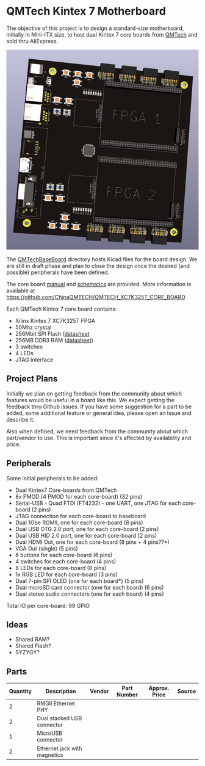 # QMTech Kintex 7 Motherboard

The objective of this project is to design a standard-size motherboard, initially in Mini-ITX size, to host dual Kintex 7 core boards from [QMTech](https://www.aliexpress.com/item/1005003668804223.html) and sold thru AliExpress.

![initial board layout](./img/Layout_1.jpg)

The [QMTechBaseBoard](./QMTechBaseBoard-Kicad/) directory hosts Kicad files for the board design. We are still in draft phase and plan to close the design once the desired (and possible) peripherals have been defined.

The core board [manual](docs/QMTECH_Kintex-7_XC7K325T_Core_Board_User_Manual(Hardware)_V01.pdf) and [schematics](docs/QMTECH-XC7K325T-CORE-BOARD-V2-20211104.pdf) are provided. More information is available at <https://github.com/ChinaQMTECH/QMTECH_XC7K325T_CORE_BOARD>

Each QMTech Kintex 7 core board contains:

- Xilinx Kintex 7 XC7K325T FPGA
- 50Mhz crystal
- 256Mbit SPI Flash ([datasheet](docs/SPI/S25FL256L_S25FL128L_256-MB_32-MB_128-MB_16-MB_3.0_V_FL-L_FLASH_MEMORY.pdf)
- 256MB DDR3 RAM ([datasheet](docs/DDR3/2Gb_1_35V_DDR3L.pdf))
- 3 switches
- 4 LEDs
- JTAG Interface

## Project Plans

Initially we plan on getting feedback from the community about which features would be useful in a board like this. We expect getting the feedback thru Github issues. If you have some suggestion for a part to be added, some additional feature or general idea, please open an Issue and describe it.

Also when defined, we need feedback from the community about which part/vendor to use. This is important since it's affected by availability and price.

## Peripherals

Some initial peripherals to be added:

- Dual Kintex7 Core-boards from QMTech
- 8x PMOD (4 PMOD for each core-board) (32 pins)
- Serial-USB - Quad FTDI (FT4232) - one UART, one JTAG for each core-board (2 pins)
- JTAG connection for each core-board to baseboard
- Dual 1Gbe RGMII, one for each core-board (8 pins)
- Dual USB OTG 2.0 port, one for each core-board (2 pins)
- Dual USB HID 2.0 port, one for each core-board (2 pins)
- Dual HDMI Out, one for each core-board (8 pins + 4 pins??*)
- VGA Out (single) (5 pins)
- 6 buttons for each core-board (6 pins)
- 4 switches for each core-board (4 pins)
- 8 LEDs for each core-board (8 pins)
- 1x RGB LED for each core-board (3 pins)
- Dual 7-pin SPI OLED (one for each board*) (5 pins)
- Dual microSD card connector (one for each board) (6 pins)
- Dual stereo audio connectors (one for each board) (4 pins)

Total IO per core-board: 99 GPIO

## Ideas

- Shared RAM?
- Shared Flash?
- SYZYGY?

## Parts

| Quantity | Description                  | Vendor | Part Number | Approx. Price | Source |
| -------- | ---------------------------- | ------ | ----------- | ------------- | ------ |
| 2        | RMGII Ethernet PHY           |        |             |               |        |
| 2        | Dual stacked USB connector   |        |             |               |        |
| 1        | MicroUSB connector           |        |             |               |        |
| 2        | Ethernet jack with magnetics |        |             |               |        |

